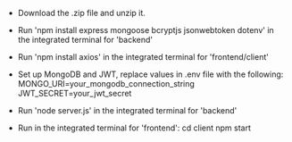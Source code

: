- Download the .zip file and unzip it.

- Run 'npm install express mongoose bcryptjs jsonwebtoken dotenv' in the integrated terminal for 'backend'

- Run 'npm install axios' in the integrated terminal for 'frontend/client'

- Set up MongoDB and JWT, replace values in .env file with the following:
MONGO_URI=your_mongodb_connection_string
JWT_SECRET=your_jwt_secret

- Run 'node server.js' in the integrated terminal for 'backend'

- Run in the integrated terminal for 'frontend':
  cd client
  npm start

